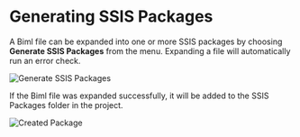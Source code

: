 # Generating SSIS Packages

A Biml file can be expanded into one or more SSIS packages by choosing **Generate SSIS Packages** from the menu. Expanding a file will automatically run an error check.

![Generate SSIS Packages](https://varigencecomstaging2.blob.core.windows.net/walkthroughs/generate-packages.jpg 'Generate SSIS Packages')

If the Biml file was expanded successfully, it will be added to the SSIS Packages folder in the project.

![Created Package](https://varigencecomstaging2.blob.core.windows.net/walkthroughs/created-package.jpg 'Created Package')